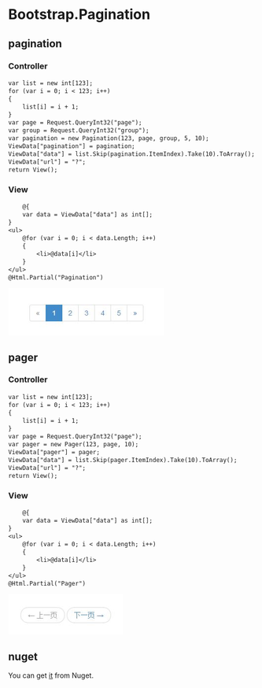 Bootstrap.Pagination
====================

pagination
--------------------
### Controller
    var list = new int[123];
    for (var i = 0; i < 123; i++)
    {
        list[i] = i + 1;
    }
    var page = Request.QueryInt32("page");
    var group = Request.QueryInt32("group");
    var pagination = new Pagination(123, page, group, 5, 10);
    ViewData["pagination"] = pagination;
    ViewData["data"] = list.Skip(pagination.ItemIndex).Take(10).ToArray();
    ViewData["url"] = "?";
    return View();
### View
        @{
        var data = ViewData["data"] as int[];
    }
    <ul>
        @for (var i = 0; i < data.Length; i++)
        {
            <li>@data[i]</li>
        }
    </ul>
    @Html.Partial("Pagination")
![](/images/Pagination-Example.JPG)

pager
--------------------
### Controller
    var list = new int[123];
    for (var i = 0; i < 123; i++)
    {
        list[i] = i + 1;
    }
    var page = Request.QueryInt32("page");
    var pager = new Pager(123, page, 10);
    ViewData["pager"] = pager;
    ViewData["data"] = list.Skip(pager.ItemIndex).Take(10).ToArray();
    ViewData["url"] = "?";
    return View();
### View
        @{
        var data = ViewData["data"] as int[];
    }
    <ul>
        @for (var i = 0; i < data.Length; i++)
        {
            <li>@data[i]</li>
        }
    </ul>
    @Html.Partial("Pager")

![](/images/Pager-Example.JPG)

## nuget
You can get [it](https://www.nuget.org/packages/Bootstrap.Pagination) from Nuget.
